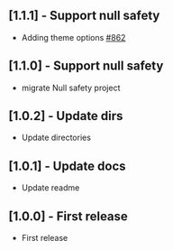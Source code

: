 ## [1.1.1] - Support null safety

* Adding theme options [#862](https://github.com/hori-imuuzak/flutter_event_schedule_calendar/pull/2)

## [1.1.0] - Support null safety

* migrate Null safety project

## [1.0.2] - Update dirs

* Update directories

## [1.0.1] - Update docs

* Update readme

## [1.0.0] - First release

* First release
